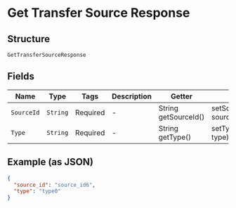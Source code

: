 
# Get Transfer Source Response

## Structure

`GetTransferSourceResponse`

## Fields

| Name | Type | Tags | Description | Getter | Setter |
|  --- | --- | --- | --- | --- | --- |
| `SourceId` | `String` | Required | - | String getSourceId() | setSourceId(String sourceId) |
| `Type` | `String` | Required | - | String getType() | setType(String type) |

## Example (as JSON)

```json
{
  "source_id": "source_id6",
  "type": "type0"
}
```

